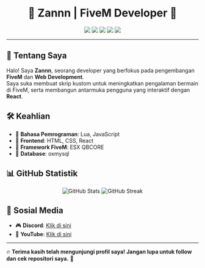 <h1 align="center">🚀 Zannn | FiveM Developer 🚀</h1>

<p align="center">
  <img src="https://img.shields.io/badge/FiveM-Developer-orange?style=for-the-badge&logo=fivem&logoColor=white" />
  <img src="https://img.shields.io/badge/Lua-Programming-blue?style=for-the-badge&logo=lua&logoColor=white" />
  <img src="https://img.shields.io/badge/HTML-Web-red?style=for-the-badge&logo=html5&logoColor=white" />
  <img src="https://img.shields.io/badge/CSS-Styling-blue?style=for-the-badge&logo=css3&logoColor=white" />
  <img src="https://img.shields.io/badge/React-JavaScript-61DAFB?style=for-the-badge&logo=react&logoColor=white" />
</p>

---

## 👋 Tentang Saya
Halo! Saya **Zannn**, seorang developer yang berfokus pada pengembangan **FiveM** dan **Web Development**.  
Saya suka membuat skrip kustom untuk meningkatkan pengalaman bermain di FiveM, serta membangun antarmuka pengguna yang interaktif dengan **React**.

## 🛠️ Keahlian
- 🔹 **Bahasa Pemrograman**: Lua, JavaScript  
- 🔹 **Frontend**: HTML, CSS, React  
- 🔹 **Framework FiveM**: ESX QBCORE
- 🔹 **Database**: oxmysql  

## 📊 GitHub Statistik
<p align="center">
  <img src="https://github-readme-stats.vercel.app/api?username=ZannnCkk&show_icons=true&theme=tokyonight" alt="GitHub Stats" />
  <img src="https://github-readme-streak-stats.herokuapp.com/?user=ZannnCkk&theme=tokyonight" alt="GitHub Streak" />
</p>

## 🔗 Sosial Media
- 🎮 **Discord**: [Klik di sini](https://discord.gg/Qvsm8TEJ)  
- 🎥 **YouTube**: [Klik di sini](https://www.youtube.com/@HappyZaaa/featured)  

---

🔥 **Terima kasih telah mengunjungi profil saya! Jangan lupa untuk follow dan cek repositori saya.** 🚀
